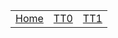 <table>
    <tr>
        <td><a href=".">Home</a></td>
        <td><a href="tt0">TT0</a></td>
        <td><a href="tt1">TT1</a></td>
    </tr>
</table>

